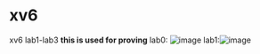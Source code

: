 # xv6
xv6 lab1-lab3
**this is used for proving**
lab0: ![image](https://github.com/being12345/xv6/assets/89558990/60c35d0a-4b5a-4319-819e-247b4b4ca47b)
lab1:![image](https://github.com/being12345/xv6/assets/89558990/4ca93482-cebb-4e5d-b46d-9498f5613747)

